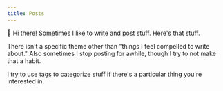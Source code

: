 ```yaml
---
title: Posts
---
```


:wave: Hi there! Sometimes I like to write and post stuff. Here's that stuff.

There isn't a specific theme other than "things I feel compelled to write about." Also sometimes I stop posting for awhile, though I try to not make that a habit.

I try to use [tags](/tags/) to categorize stuff if there's a particular thing you're interested in.
